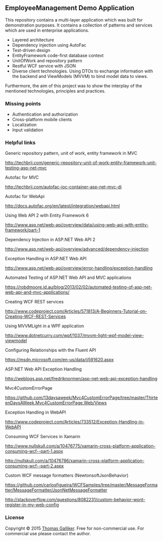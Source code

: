 ## EmployeeManagement Demo Application
This repository contains a multi-layer application which was built for demonstration purposes.
It contains a collection of patterns and services which are used in enterprise applications.
- Layered architecture
- Dependency injection using AutoFac
- Test-driven design
- EntityFramework code-first database context
- UnitOfWork and repository pattern
- Restful WCF service with JSON
- Diverse client technologies. Using DTOs to exchange information with the backend and ViewModels (MVVM) to bind model data to views.

Furthermore, the aim of this project was to show the interplay of the mentioned technologies, principles and practices.

### Missing points
- Authentication and authorization
- Cross-platform mobile clients
- Localization
- Input validation

### Helpful links

Generic repository pattern, unit of work, entity framework in MVC

http://techbrij.com/generic-repository-unit-of-work-entity-framework-unit-testing-asp-net-mvc

Autofac for MVC

http://techbrij.com/autofac-ioc-container-asp-net-mvc-di

Autofac for WebApi

http://docs.autofac.org/en/latest/integration/webapi.html

Using Web API 2 with Entity Framework 6

http://www.asp.net/web-api/overview/data/using-web-api-with-entity-framework/part-1

Dependency Injection in ASP.NET Web API 2

http://www.asp.net/web-api/overview/advanced/dependency-injection

Exception Handling in ASP.NET Web API

http://www.asp.net/web-api/overview/error-handling/exception-handling

Automated Testing of ASP.NET Web API and MVC applications

https://robdmoore.id.au/blog/2013/02/02/automated-testing-of-asp-net-web-api-and-mvc-applications/

Creating WCF REST services

http://www.codeproject.com/Articles/571813/A-Beginners-Tutorial-on-Creating-WCF-REST-Services

Using MVVMLight in a WPF application

http://www.dotnetcurry.com/wpf/1037/mvvm-light-wpf-model-view-viewmodel

Configuring Relationships with the Fluent API

https://msdn.microsoft.com/en-us/data/jj591620.aspx

ASP.NET Web API Exception Handling

http://weblogs.asp.net/fredriknormen/asp-net-web-api-exception-handling

Mvc4CustomErrorPage 

https://github.com/13daysaweek/Mvc4CustomErrorPage/tree/master/ThirteenDaysAWeek.Mvc4CustomErrorPage.Web/Views

Exception Handling in WebAPI

http://www.codeproject.com/Articles/733512/Exception-Handling-in-WebAPI

Consuming WCF Services in Xamarin

http://www.nullskull.com/a/10476775/xamarin-cross-platform-application-consuming-wcf--part-1.aspx

http://nullskull.com/a/10476786/xamarin-cross-platform-application-consuming-wcf--part-2.aspx

Custom WCF message formatters (NewtonsoftJsonBehavior) 

https://github.com/carlosfigueira/WCFSamples/tree/master/MessageFormatter/MessageFormatter/JsonNetMessageFormatter

http://stackoverflow.com/questions/8082231/custom-behavior-wont-register-in-my-web-config

### License 
Copyright &copy; 2015 [Thomas Galliker](https://ch.linkedin.com/in/thomasgalliker). Free for non-commercial use. For commercial use please contact the author. 
